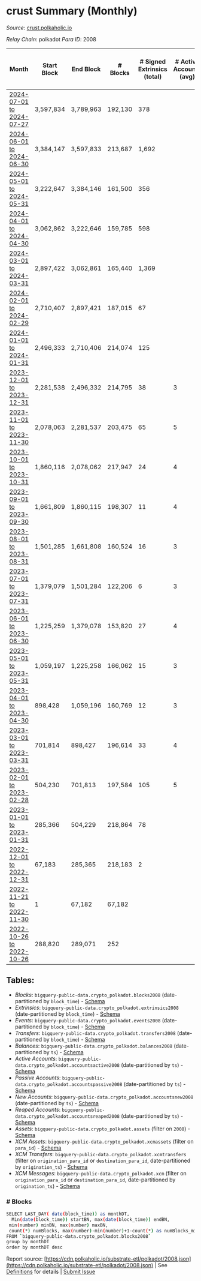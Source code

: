 # crust Summary (Monthly)

_Source_: [crust.polkaholic.io](https://crust.polkaholic.io)

*Relay Chain*: polkadot
*Para ID*: 2008



| Month | Start Block | End Block | # Blocks | # Signed Extrinsics (total) | # Active Accounts (avg) | # Addresses with Balances (max) | Issues |
| ----- | ----------- | --------- | -------- | --------------------------- | ----------------------- | ------------------------------- | ------ |
| [2024-07-01 to 2024-07-27](/polkadot/2008-crust/2024-07-31.md) | 3,597,834 | 3,789,963 | 192,130 | 378 |  | 1,169 | -   |   
| [2024-06-01 to 2024-06-30](/polkadot/2008-crust/2024-06-30.md) | 3,384,147 | 3,597,833 | 213,687 | 1,692 |  | 1,154 | -   |   
| [2024-05-01 to 2024-05-31](/polkadot/2008-crust/2024-05-31.md) | 3,222,647 | 3,384,146 | 161,500 | 356 |  | 1,133 | -   |   
| [2024-04-01 to 2024-04-30](/polkadot/2008-crust/2024-04-30.md) | 3,062,862 | 3,222,646 | 159,785 | 598 |  | 1,118 | -   |   
| [2024-03-01 to 2024-03-31](/polkadot/2008-crust/2024-03-31.md) | 2,897,422 | 3,062,861 | 165,440 | 1,369 |  | 1,093 | -   |   
| [2024-02-01 to 2024-02-29](/polkadot/2008-crust/2024-02-29.md) | 2,710,407 | 2,897,421 | 187,015 | 67 |  | 1,033 | -   |   
| [2024-01-01 to 2024-01-31](/polkadot/2008-crust/2024-01-31.md) | 2,496,333 | 2,710,406 | 214,074 | 125 |  | 1,019 | -   |   
| [2023-12-01 to 2023-12-31](/polkadot/2008-crust/2023-12-31.md) | 2,281,538 | 2,496,332 | 214,795 | 38 | 3 | 1,018 | -   |   
| [2023-11-01 to 2023-11-30](/polkadot/2008-crust/2023-11-30.md) | 2,078,063 | 2,281,537 | 203,475 | 65 | 5 | 1,013 | -   |   
| [2023-10-01 to 2023-10-31](/polkadot/2008-crust/2023-10-31.md) | 1,860,116 | 2,078,062 | 217,947 | 24 | 4 | 1,010 | -   |   
| [2023-09-01 to 2023-09-30](/polkadot/2008-crust/2023-09-30.md) | 1,661,809 | 1,860,115 | 198,307 | 11 | 4 | 1,007 | -   |   
| [2023-08-01 to 2023-08-31](/polkadot/2008-crust/2023-08-31.md) | 1,501,285 | 1,661,808 | 160,524 | 16 | 3 | 1,006 | -   |   
| [2023-07-01 to 2023-07-31](/polkadot/2008-crust/2023-07-31.md) | 1,379,079 | 1,501,284 | 122,206 | 6 | 3 | 1,003 | -   |   
| [2023-06-01 to 2023-06-30](/polkadot/2008-crust/2023-06-30.md) | 1,225,259 | 1,379,078 | 153,820 | 27 | 4 | 1,001 | -   |   
| [2023-05-01 to 2023-05-31](/polkadot/2008-crust/2023-05-31.md) | 1,059,197 | 1,225,258 | 166,062 | 15 | 3 | 999 | -   |   
| [2023-04-01 to 2023-04-30](/polkadot/2008-crust/2023-04-30.md) | 898,428 | 1,059,196 | 160,769 | 12 | 3 | 997 | -   |   
| [2023-03-01 to 2023-03-31](/polkadot/2008-crust/2023-03-31.md) | 701,814 | 898,427 | 196,614 | 33 | 4 | 996 | -   |   
| [2023-02-01 to 2023-02-28](/polkadot/2008-crust/2023-02-28.md) | 504,230 | 701,813 | 197,584 | 105 | 5 | 990 | -   |   
| [2023-01-01 to 2023-01-31](/polkadot/2008-crust/2023-01-31.md) | 285,366 | 504,229 | 218,864 | 78 |  | 974 | -   |   
| [2022-12-01 to 2022-12-31](/polkadot/2008-crust/2022-12-31.md) | 67,183 | 285,365 | 218,183 | 2 |  | 9 | -   |   
| [2022-11-21 to 2022-11-30](/polkadot/2008-crust/2022-11-30.md) | 1 | 67,182 | 67,182 |  |  | 9 | -   |   
| [2022-10-26 to 2022-10-26](/polkadot/2008-crust/2022-10-31.md) | 288,820 | 289,071 | 252 |  |  |  | -   |   

## Tables:

* _Blocks_: `bigquery-public-data.crypto_polkadot.blocks2008` (date-partitioned by `block_time`) - [Schema](/schema/balances.json)
* _Extrinsics_: `bigquery-public-data.crypto_polkadot.extrinsics2008` (date-partitioned by `block_time`) - [Schema](/schema/extrinsics.json)
* _Events_: `bigquery-public-data.crypto_polkadot.events2008` (date-partitioned by `block_time`) - [Schema](/schema/events.json)
* _Transfers_: `bigquery-public-data.crypto_polkadot.transfers2008` (date-partitioned by `block_time`) - [Schema](/schema/transfers.json)
* _Balances_: `bigquery-public-data.crypto_polkadot.balances2008` (date-partitioned by `ts`) - [Schema](/schema/balances.json)
* _Active Accounts_: `bigquery-public-data.crypto_polkadot.accountsactive2008` (date-partitioned by `ts`) - [Schema](/schema/accountsactive.json)
* _Passive Accounts_: `bigquery-public-data.crypto_polkadot.accountspassive2008` (date-partitioned by `ts`) - [Schema](/schema/accountspassive.json)
* _New Accounts_: `bigquery-public-data.crypto_polkadot.accountsnew2008` (date-partitioned by `ts`) - [Schema](/schema/accountsnew.json)
* _Reaped Accounts_: `bigquery-public-data.crypto_polkadot.accountsreaped2008` (date-partitioned by `ts`) - [Schema](/schema/accountsreaped.json)
* _Assets_: `bigquery-public-data.crypto_polkadot.assets` (filter on `2008`) - [Schema](/schema/assets.json)
* _XCM Assets_: `bigquery-public-data.crypto_polkadot.xcmassets` (filter on `para_id`) - [Schema](/schema/xcmassets.json)
* _XCM Transfers_: `bigquery-public-data.crypto_polkadot.xcmtransfers` (filter on `origination_para_id` or `destination_para_id`, date-partitioned by `origination_ts`) - [Schema](/schema/xcmtransfers.json)
* _XCM Messages_: `bigquery-public-data.crypto_polkadot.xcm` (filter on `origination_para_id` or `destination_para_id`, date-partitioned by `origination_ts`) - [Schema](/schema/xcm.json)

### # Blocks
```bash
SELECT LAST_DAY( date(block_time)) as monthDT,
  Min(date(block_time)) startBN, max(date(block_time)) endBN, 
 min(number) minBN, max(number) maxBN, 
 count(*) numBlocks, max(number)-min(number)+1-count(*) as numBlocks_missing 
FROM `bigquery-public-data.crypto_polkadot.blocks2008` 
group by monthDT 
order by monthDT desc
```


Report source: [https://cdn.polkaholic.io/substrate-etl/polkadot/2008.json](https://cdn.polkaholic.io/substrate-etl/polkadot/2008.json) | See [Definitions](/DEFINITIONS.md) for details | [Submit Issue](https://github.com/colorfulnotion/substrate-etl/issues)
